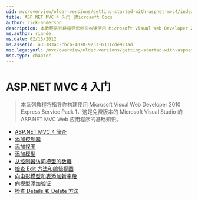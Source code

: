 ```yaml
---
uid: mvc/overview/older-versions/getting-started-with-aspnet-mvc4/index
title: ASP.NET MVC 4 入门 |Microsoft Docs
author: rick-anderson
description: 本教程系列将指导您学习构建使用 Microsoft Visual Web Developer 2010 Express Service Pack 1，w 的 ASP.NET MVC Web 应用程序的基础知识...
ms.author: riande
ms.date: 02/15/2012
ms.assetid: a35183ac-cbcb-4070-9233-6331cde921ad
msc.legacyurl: /mvc/overview/older-versions/getting-started-with-aspnet-mvc4
msc.type: chapter
---
```

<a name="getting-started-with-aspnet-mvc-4"></a>ASP.NET MVC 4 入门
====================
> 本系列教程将指导你构建使用 Microsoft Visual Web Developer 2010 Express Service Pack 1，这是免费版本的 Microsoft Visual Studio 的 ASP.NET MVC Web 应用程序的基础知识。


- [ASP.NET MVC 4 简介](intro-to-aspnet-mvc-4.md)
- [添加控制器](adding-a-controller.md)
- [添加视图](adding-a-view.md)
- [添加模型](adding-a-model.md)
- [从控制器访问模型的数据](accessing-your-models-data-from-a-controller.md)
- [检查 Edit 方法和编辑视图](examining-the-edit-methods-and-edit-view.md)
- [向电影模型和表添加新字段](adding-a-new-field-to-the-movie-model-and-table.md)
- [向模型添加验证](adding-validation-to-the-model.md)
- [检查 Details 和 Delete 方法](examining-the-details-and-delete-methods.md)
